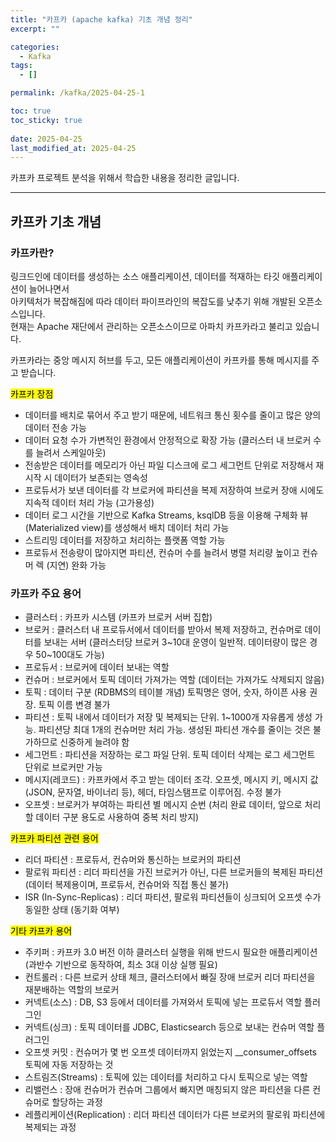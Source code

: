 ```yaml
---
title: "카프카 (apache kafka) 기초 개념 정리"
excerpt: ""

categories:
  - Kafka
tags:
  - []

permalink: /kafka/2025-04-25-1

toc: true
toc_sticky: true
 
date: 2025-04-25
last_modified_at: 2025-04-25
---
```


카프카 프로젝트 분석을 위해서 학습한 내용을 정리한 글입니다.

---

## 카프카 기초 개념

### 카프카란?
링크드인에 데이터를 생성하는 소스 애플리케이션, 데이터를 적재하는 타깃 애플리케이션이 늘어나면서  
아키텍처가 복잡해짐에 따라 데이터 파이프라인의 복잡도를 낮추기 위해 개발된 오픈소스입니다.  
현재는 Apache 재단에서 관리하는 오픈소스이므로 아파치 카프카라고 불리고 있습니다.

카프카라는 중앙 메시지 허브를 두고, 모든 애플리케이션이 카프카를 통해 메시지를 주고 받습니다.

<mark>카프카 장점</mark>
- 데이터를 배치로 묶어서 주고 받기 때문에, 네트워크 통신 횟수를 줄이고 많은 양의 데이터 전송 가능
- 데이터 요청 수가 가변적인 환경에서 안정적으로 확장 가능 (클러스터 내 브로커 수를 늘려서 스케일아웃)
- 전송받은 데이터를 메모리가 아닌 파일 디스크에 로그 세그먼트 단위로 저장해서 재시작 시 데이터가 보존되는 영속성
- 프로듀서가 보낸 데이터를 각 브로커에 파티션을 복제 저장하여 브로커 장애 시에도 지속적 데이터 처리 가능 (고가용성)
- 데이터 로그 시간을 기반으로 Kafka Streams, ksqlDB 등을 이용해 구체화 뷰(Materialized view)를 생성해서 배치 데이터 처리 가능
- 스트리밍 데이터를 저장하고 처리하는 플랫폼 역할 가능
- 프로듀서 전송량이 많아지면 파티션, 컨슈머 수를 늘려서 병렬 처리량 높이고 컨슈머 렉 (지연) 완화 가능

### 카프카 주요 용어
- 클러스터 : 카프카 시스템 (카프카 브로커 서버 집합)
- 브로커 : 클러스터 내 프로듀서에서 데이터를 받아서 복제 저장하고, 컨슈머로 데이터를 보내는 서버 (클러스터당 브로커 3~10대 운영이 일반적. 데이터량이 많은 경우 50~100대도 가능)
- 프로듀서 : 브로커에 데이터 보내는 역할
- 컨슈머 : 브로커에서 토픽 데이터 가져가는 역할 (데이터는 가져가도 삭제되지 않음)
- 토픽 : 데이터 구분 (RDBMS의 테이블 개념) 토픽명은 영어, 숫자, 하이픈 사용 권장. 토픽 이름 변경 불가
- 파티션 : 토픽 내에서 데이터가 저장 및 복제되는 단위. 1~1000개 자유롭게 생성 가능. 파티션당 최대 1개의 컨슈머만 처리 가능. 생성된 파티션 개수를 줄이는 것은 불가하므로 신중하게 늘려야 함
- 세그먼트 : 파티션을 저장하는 로그 파일 단위. 토픽 데이터 삭제는 로그 세그먼트 단위로 브로커만 가능
- 메시지(레코드) : 카프카에서 주고 받는 데이터 조각. 오프셋, 메시지 키, 메시지 값(JSON, 문자열, 바이너리 등), 헤더, 타임스탬프로 이루어짐. 수정 불가
- 오프셋 : 브로커가 부여하는 파티션 별 메시지 순번 (처리 완료 데이터, 앞으로 처리할 데이터 구분 용도로 사용하여 중복 처리 방지)

<mark>카프카 파티션 관련 용어</mark>
- 리더 파티션 : 프로듀서, 컨슈머와 통신하는 브로커의 파티션
- 팔로워 파티션 : 리더 파티션을 가진 브로커가 아닌, 다른 브로커들의 복제된 파티션 (데이터 복제용이며, 프로듀서, 컨슈머와 직접 통신 불가)
- ISR (In-Sync-Replicas) : 리더 파티션, 팔로워 파티션들이 싱크되어 오프셋 수가 동일한 상태 (동기화 여부)

<mark>기타 카프카 용어</mark>
- 주키퍼 : 카프카 3.0 버전 이하 클러스터 실행을 위해 반드시 필요한 애플리케이션 (과반수 기반으로 동작하여, 최소 3대 이상 실행 필요)
- 컨트롤러 : 다른 브로커 상태 체크, 클러스터에서 빠질 장애 브로커 리더 파티션을 재분배하는 역할의 브로커
- 커넥트(소스) : DB, S3 등에서 데이터를 가져와서 토픽에 넣는 프로듀서 역할 플러그인
- 커넥트(싱크) : 토픽 데이터를 JDBC, Elasticsearch 등으로 보내는 컨슈머 역할 플러그인
- 오프셋 커밋 : 컨슈머가 몇 번 오프셋 데이터까지 읽었는지 __consumer_offsets 토픽에 자동 저장하는 것
- 스트림즈(Streams) : 토픽에 있는 데이터를 처리하고 다시 토픽으로 넣는 역할
- 리밸런스 : 장애 컨슈머가 컨슈머 그룹에서 빠지면 매칭되지 않은 파티션을 다른 컨슈머로 할당하는 과정
- 레플리케이션(Replication) : 리더 파티션 데이터가 다른 브로커의 팔로워 파티션에 복제되는 과정
